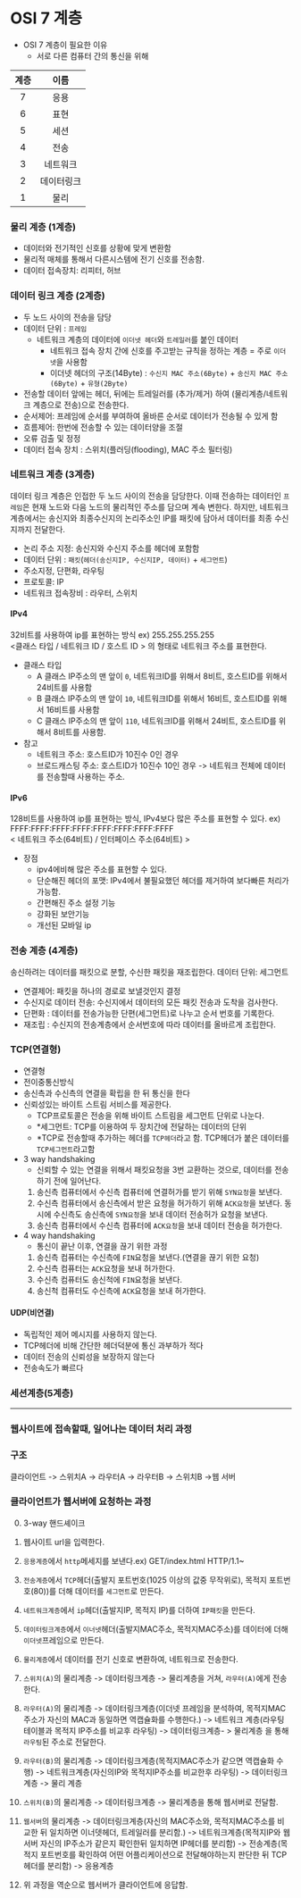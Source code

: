 # OSI 7 계층
- OSI 7 계층이 필요한 이유
  - 서로 다른 컴퓨터 간의 통신을 위해

 | 계층  |  이름 |
|:---:|:------:|
|  7  |  응용 |
|  6  |  표현 |
|  5  |  세션 |
|  4  |  전송 |
|  3  |  네트워크 |
|  2  |  데이터링크 |
|  1  |  물리 |

### 물리 계층 (1계층)
  - 데이터와 전기적인 신호를 상황에 맞게 변환함
  - 물리적 매체를 통해서 다른시스템에 전기 신호를 전송함.
  - 데이터 접속장치: 리피터, 허브
### 데이터 링크 계층 (2계층)
- 두 노드 사이의 전송을 담당
- 데이터 단위 : `프레임`
  - 네트워크 계층의 데이터에 `이더넷 헤더`와 `트레일러`를 붙인 데이터
      - 네트워크 접속 장치 간에 신호를 주고받는 규칙을 정하는 계층 = 주로 `이더넷`을 사용함
      - 이더넷 헤더의 구조(14Byte) : `수신지 MAC 주소(6Byte)` + `송신지 MAC 주소(6Byte)` + `유형(2Byte)`
- 전송할 데이터 앞에는 헤더, 뒤에는 트레일러를 (추가/제거) 하여 (물리계층/네트워크 계층으로 전송)으로 전송한다.
- 순서제어: 프레임에 순서를 부여하여 올바른 순서로 데이터가 전송될 수 있게 함
- 흐름제어: 한번에 전송할 수 있는 데이터양을 조절
- 오류 검출 및 정정
- 데이터 접속 장치 : 스위치(플러딩(flooding), MAC 주소 필터링)
### 네트워크 계층 (3계층)
데이터 링크 계층은 인접한 두 노드 사이의 전송을 담당한다. 이때 전송하는 데이터인 `프레임`은 현재 노드와 다음 노드의 물리적인 주소를 담으며 계속 변한다. 
하지만, 네트워크 계층에서는 송신지와 최종수신지의 논리주소인 IP를 패킷에 담아서 데이터를 최종 수신지까지 전달한다.
- 논리 주소 지정: 송신지와 수신지 주소를 헤더에 포함함
- 데이터 단위 : `패킷`(`헤더(송신지IP, 수신지IP, 데이터)` + `세그먼트`)
- 주소지정, 단편화, 라우팅
- 프로토콜: IP
- 네트워크 접속장비 : 라우터, 스위치
#### IPv4
32비트를 사용하여 ip를 표현하는 방식  ex) 255.255.255.255  
<클래스 타입 / 네트워크 ID / 호스트 ID > 의 형태로 네트워크 주소를 표현한다.
- 클래스 타입
  - A 클래스 IP주소의 맨 앞이 `0`, 네트워크ID를 위해서 8비트, 호스트ID를 위해서 24비트를 사용함
  - B 클래스 IP주소의 맨 앞이 `10`, 네트워크ID를 위해서 16비트, 호스트ID를 위해서 16비트를 사용함
  - C 클래스 IP주소의 맨 앞이 `110`, 네트워크ID를 위해서 24비트, 호스트ID를 위해서 8비트를 사용함.
- 참고
  - 네트워크 주소: 호스트ID가 10진수 0인 경우
  - 브로드캐스팅 주소: 호스트ID가 10진수 10인 경우 -> 네트워크 전체에 데이터를 전송할때 사용하는 주소.
#### IPv6
128비트를 사용하여 ip를 표현하는 방식, IPv4보다 많은 주소를 표현할 수 있다. ex) FFFF:FFFF:FFFF:FFFF:FFFF:FFFF:FFFF:FFFF  
< 네트워크 주소(64비트) / 인터페이스 주소(64비트) >
- 장점
  - ipv4에비해 많은 주소를 표현할 수 있다.
  - 단순해진 헤더의 포맷: IPv4에서 불필요했던 헤더를 제거하여 보다빠른 처리가 가능함.
  - 간편해진 주소 설정 기능
  - 강화된 보안기능
  - 개선된 모바일 ip


### 전송 계층 (4계층)
송신하려는 데이터를 패킷으로 분할, 수신한 패킷을 재조립한다.
데이터 단위: 세그먼트
- 연결제어: 패킷을 하나의 경로로 보낼것인지 결정
- 수신지로 데이터 전송: 수신지에서 데이터의 모든 패킷 전송과 도착을 검사한다.
- 단편화 : 데이터를 전송가능한 단편(세그먼트)로 나누고 순서 번호를 기록한다.
- 재조립 : 수신지의 전송계층에서 순서번호에 따라 데이터를 올바르게 조립한다.

### TCP(연결형)
- 연결형
- 전이중통신방식
- 송신측과 수신측의 연결을 확립을 한 뒤 통신을 한다
- 신뢰성있는 바이트 스트림 서비스를 제공한다.
  - TCP프로토콜은 전송을 위해 바이트 스트림을 세그먼트 단위로 나눈다.
  - *세그먼트: TCP를 이용하여 두 장치간에 전달하는 데이터의 단위
  - *TCP로 전송할때 추가하는 헤더를 `TCP헤더`라고 함. TCP헤더가 붙은 데이터를 `TCP세그먼트`라고함
- 3 way handshaking
  - 신뢰할 수 있는 연결을 위해서 패킷요청을 3번 교환하는 것으로, 데이터를 전송하기 전에 일어난다.
  1) 송신측 컴퓨터에서 수신측 컴퓨터에 연결허가를 받기 위해 `SYN요청`을 보낸다.
  2) 수신측 컴퓨터에서 송신측에서 받은 요청을 허가하기 위해 `ACK요청`을 보낸다. 동시에 수신측도 송신측에 `SYN요청`을 보내 데이터 전송허가 요청을 보낸다.
  3) 송신측 컴퓨터에서 수신측 컴퓨터에 `ACK요청`을 보내 데이터 전송을 허가한다.
- 4 way handshaking
  - 통신이 끝난 이후, 연결을 끊기 위한 과정
  1) 송신측 컴퓨터는 수신측에 `FIN`요청을 보낸다.(연결을 끊기 위한 요청)
  2) 수신측 컴퓨터는 `ACK`요청을 보내 허가한다.
  3) 수신측 컴퓨터도 송신척에 `FIN`요청을 보낸다.
  4) 송신척 컴퓨터도 수신측에 `ACK`요청을 보내 허가한다.
#### UDP(비연결)
- 독립적인 제어 메시지를 사용하지 않는다.
- TCP헤더에 비해 간단한 헤더덕분에 통신 과부하가 적다
- 데이터 전송의 신뢰성을 보장하지 않는다
- 전송속도가 빠르다

### 세션계층(5계층)

---
### 웹사이트에 접속할때, 일어나는 데이터 처리 과정
### 구조
클라이언트 -> 스위치A -> 라우터A -> 라우터B -> 스위치B ->웹 서버
### 클라이언트가 웹서버에 요청하는 과정
0. 3-way 핸드셰이크
1. 웹사이트 url을 입력한다.
2. `응용계층`에서 `http`메세지를 보낸다.ex) GET/index.html HTTP/1.1~
3. `전송계층`에서 `TCP`헤더(출발지 포트번호(1025 이상의 값중 무작위로), 목적지 포트번호(80))를 더해 데이터를 `세그먼트`로 만든다.
4. `네트워크계층`에서 `ip`헤더(출발지IP, 목적지 IP)를 더하여 `IP패킷`을 만든다.
5. `데이터링크계층`에서 `이너넷`헤더(출발지MAC주소, 목적지MAC주소)를 데이터에 더해 `이더넷`프레임으로 만든다.
6. `물리계층`에서 데이터를 전기 신호로 변환하여, 네트워크로 전송한다.
  

7. `스위치(A)`의 물리계층 -> 데이터링크계층 -> 물리계층을 거쳐, `라우터(A)`에게 전송한다.
8. `라우터(A)`의 물리계층 -> 데이터링크계층(이더넷 프레임을 분석하여, 목적지MAC주소가 자신의 MAC과 동일하면 역캡슐화를 수행한다.) -> 네트워크 계층(라우팅 테이블과 목적지 IP주소를 비교후 라우팅) -> 데이터링크계층- > 물리계층 을 통해 `라우팅`된 주소로 전달한다.  
  

9. `라우터(B)`의 물리계층 -> 데이터링크계층(목적지MAC주소가 같으면 역캡슐화 수행) -> 네트워크계층(자신의IP와 목적지IP주소를 비교한후 라우팅) -> 데이터링크계층 -> 물리 계층
10. `스위치(B)`의 물리계층 -> 데이터링크계층 -> 물리계층을 통해 웹서버로 전달함.
  

11. `웹서버`의 물리계층 -> 데이터링크계층(자신의 MAC주소와, 목적지MAC주소를 비교한 뒤 일치하면 이너뎃헤더, 트레일러를 분리함.) -> 네트워크계층(목적지IP와 웹서버 자신의 IP주소가 같은지 확인한뒤 일치하면 IP헤더를 분리함) -> 전송계층(목적지 포트번호를 확인하여 어떤 어플리케이션으로 전달해야하는지 판단한 뒤 TCP헤더를 분리함) -> 응용계층
12. 위 과정을 역순으로 웹서버가 클라이언트에 응답함.